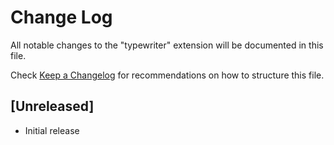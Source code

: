# Change Log
All notable changes to the "typewriter" extension will be documented in this file.

Check [Keep a Changelog](http://keepachangelog.com/) for recommendations on how to structure this file.

## [Unreleased]
- Initial release